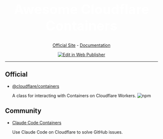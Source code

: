 <h1 align="center" style="font-size: 2.75rem; color: white; font-weight: bold;">Awesome Cloudflare Containers</h1>

<p align="center">
  <a href="https://containers.cloudflare.com">Official Site</a> - <a href="https://developers.cloudflare.com/containers">Documentation</a>
</p>

<p align="center">
  <a href="https://pr.new/o-az/awesome-cloudflare-containers/edit/main/README.md"><img src="https://developer.stackblitz.com/img/edit_in_web_publisher.svg" alt="Edit in Web Publisher" /></a>
</p>

___

## Official

- [@cloudflare/containers](https://github.com/cloudflare/containers)

  A class for interacting with Containers on Cloudflare Workers. ![npm](https://api.iconify.design/devicon:npm.svg)

## Community

- [Claude Code Containers](https://github.com/ghostwriternr/claude-code-containers)

  Use Claude Code on Cloudflare to solve GitHub issues.

